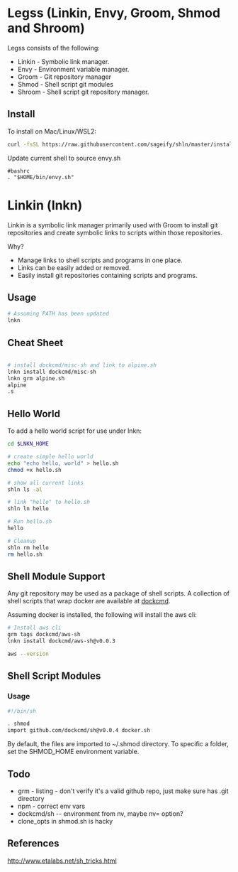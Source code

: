 # Legss (Linkin, Envy, Groom, Shmod and Shroom)

Legss consists of the following:

- Linkin - Symbolic link manager.
- Envy - Environment variable manager.
- Groom - Git repository manager
- Shmod - Shell script git modules
- Shroom - Shell script git repository manager.

## Install

To install on Mac/Linux/WSL2:

```sh
curl -fsSL https://raw.githubusercontent.com/sageify/shln/master/install.sh | sh
```

Update current shell to source envy.sh

```
#bashrc
. "$HOME/bin/envy.sh"
```

# Linkin (lnkn)

Linkin is a symbolic link manager primarily used with Groom to install git repositories and create symbolic links to scripts within those repositories.

Why?  
- Manage links to shell scripts and programs in one place.
- Links can be easily added or removed.
- Easily install git repositories containing scripts and programs.

## Usage

```sh
# Assuming PATH has been updated 
lnkn
```

## Cheat Sheet

```sh

# install dockcmd/misc-sh and link to alpine.sh
lnkn install dockcmd/misc-sh
lnkn grm alpine.sh
alpine
.s
```

## Hello World

To add a hello world script for use under lnkn:

```sh
cd $LNKN_HOME

# create simple hello world
echo "echo hello, world" > hello.sh
chmod +x hello.sh

# show all current links
shln ls -al

# link "hello" to hello.sh
shln ln hello

# Run hello.sh
hello

# Cleanup
shln rm hello
rm hello.sh
```

## Shell Module Support

Any git repository may be used as a package of shell scripts.  A collection of shell scripts that wrap docker are available at [dockcmd](https://github.com/dockcmd).

Assuming docker is installed, the following will install the aws cli:

```sh
# Install aws cli
grm tags dockcmd/aws-sh
lnkn install dockcmd/aws-sh@v0.0.3

aws --version
```

## Shell Script Modules

### Usage

```sh
#!/bin/sh

. shmod
import github.com/dockcmd/sh@v0.0.4 docker.sh

```

By default, the files are imported to ~/.shmod directory.  To specific a folder, set the SHMOD_HOME environment variable.


## Todo
- grm - listing - don't verify it's a valid github repo, just make sure has .git directory
- npm - correct env vars
- dockcmd/sh -- environment from nv, maybe nv= option?
- clone_opts in shmod.sh is hacky


## References
http://www.etalabs.net/sh_tricks.html
